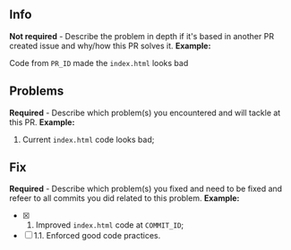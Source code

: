## Info

**Not required** - Describe the problem in depth if it's based in another PR created issue and why/how this PR solves it. **Example:**

Code from `PR_ID` made the `index.html` looks bad 

## Problems  

**Required** - Describe which problem(s) you encountered and will tackle at this PR. **Example:**
1. Current `index.html` code looks bad;

## Fix

**Required** - Describe which problem(s) you fixed and need to be fixed and refeer to all commits you did related to this problem. **Example:**
- [x] 1. Improved `index.html` code at `COMMIT_ID`;
- [ ] 1.1. Enforced good code practices.
